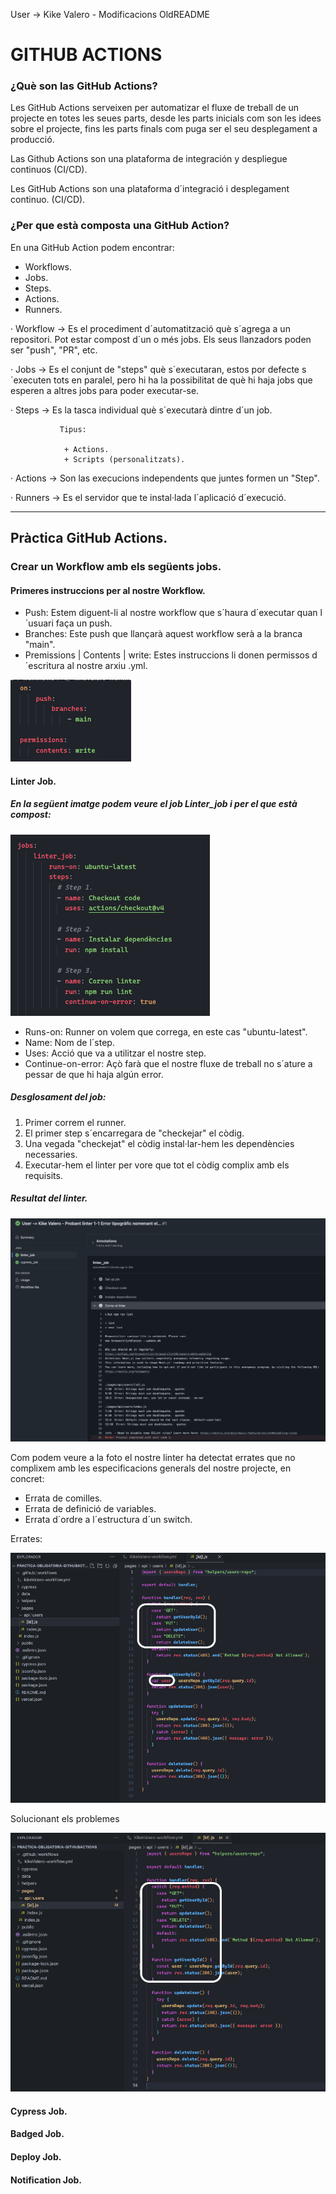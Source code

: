 User -> Kike Valero - Modificacions OldREADME

# GITHUB ACTIONS

### ¿Què son las GitHub Actions?

Les GitHub Actions serveixen per automatizar el fluxe de treball de un projecte
en totes les seues parts, desde les parts inicials com son les idees sobre el 
projecte, fins les parts finals com puga ser el seu desplegament a producció.

Las Github Actions son una plataforma de integración y despliegue continuos 
(CI/CD).

Les GitHub Actions son una plataforma d´integració i desplegament continuo. (CI/CD).

### ¿Per que està composta una GitHub Action?

En una GitHub Action podem encontrar: 

- Workflows.
- Jobs.
- Steps.
- Actions.
- Runners.

· Workflow -> Es el procediment d´automatització què s´agrega a un repositori.
                Pot estar compost d´un o més jobs.
                Els seus llanzadors poden ser "push", "PR", etc.

· Jobs -> Es el conjunt de "steps" què s´executaran, estos por defecte s´executen
            tots en paralel, pero hi ha la possibilitat de què hi haja jobs que esperen
            a altres jobs para poder executar-se.

· Steps -> Es la tasca individual què s´executarà dintre d´un job.

               Tipus: 

                + Actions.
                + Scripts (personalitzats).
               
· Actions -> Son las execucions independents que juntes formen un "Step".

· Runners -> Es el servidor que te instal·lada l´aplicació d´execució.

---

## Pràctica GitHub Actions.

### Crear un Workflow amb els següents jobs.

#### Primeres instruccions per al nostre Workflow.

- Push: Estem diguent-li al nostre workflow que s´haura d´executar quan l´usuari faça un push.
- Branches: Este push que llançarà aquest workflow serà a la branca "main".
- Premissions | Contents | write: Estes instruccions li donen permissos d´escritura al nostre 
arxiu .yml. 

![Primeres instruccions](./img/inici%20workflow.png)

#### Linter Job.

##### En la següent imatge podem veure el job Linter_job i per el que està compost:

![Linter job](./img/linterjob.png)

- Runs-on: Runner on volem que correga, en este cas "ubuntu-latest".
- Name: Nom de l´step.
- Uses: Acció que va a utilitzar el nostre step.
- Continue-on-error: Açò farà que el nostre fluxe de treball no s´ature a pessar de que hi haja algún error.

##### Desglosament del job:

1. Primer correm el runner.
2. El primer step s´encarregara de "checkejar" el còdig.
3. Una vegada "checkejat" el còdig instal·lar-hem les dependències necessaries.
4. Executar-hem el linter per vore que tot el còdig complix amb els requisits.

##### Resultat del linter.

![Resultat linter](./img/2.%20resultat%20linter-cypress%20fallit%20no%20corregit%20errors.png)

Com podem veure a la foto el nostre linter ha detectat errates que no complixem amb les especificacions generals
del nostre projecte, en concret: 

- Errata de comilles.
- Errata de definició de variables.
- Errata d´ordre a l´estructura d´un switch.

Errates: 

![Errates linter](./img/3.%20indicant%20errors%20detectats%20per%20linter.png)

Solucionant els problemes

![Solucionant errates linter](./img/4.%20errors%20corregits.png)

#### Cypress Job.
#### Badged Job.
#### Deploy Job.
#### Notification Job.




    
